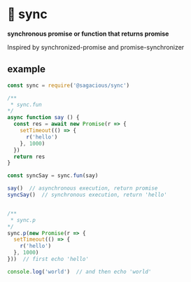 # 🐎 sync

**synchronous promise or function that returns promise**

Inspired by synchronized-promise and promise-synchronizer


## example

```js
const sync = require('@sagacious/sync')

/**
 * sync.fun
*/
async function say () {
  const res = await new Promise(r => {
    setTimeout(() => {
      r('hello')
    }, 1000)
  })
  return res
}

const syncSay = sync.fun(say)

say()  // asynchronous execution, return promise
syncSay()  // synchronous execution, return 'hello'


/**
 * sync.p
*/
sync.p(new Promise(r => {
  setTimeout(() => {
    r('hello')
  }, 1000)
}))  // first echo 'hello'

console.log('world')  // and then echo 'world'

```